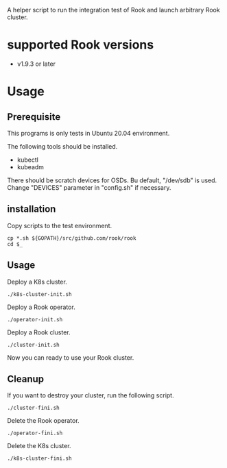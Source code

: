 A helper script to run the integration test of Rook and launch arbitrary Rook cluster.

# supported Rook versions

- v1.9.3 or later

# Usage

## Prerequisite

This programs is only tests in Ubuntu 20.04 environment.

The following tools should be installed.

- kubectl
- kubeadm

There should be scratch devices for OSDs. Bu default, "/dev/sdb" is used. Change "DEVICES" parameter in "config.sh" if necessary.

## installation

Copy scripts to the test environment.

```console
cp *.sh ${GOPATH}/src/github.com/rook/rook
cd $_
```

## Usage

Deploy a K8s cluster.

```console
./k8s-cluster-init.sh
```

Deploy a Rook operator.

```console
./operator-init.sh
```

Deploy a Rook cluster.

```console
./cluster-init.sh
```

Now you can ready to use your Rook cluster.

## Cleanup

If you want to destroy your cluster, run the following script.

```console
./cluster-fini.sh
```

Delete the Rook operator.

```console
./operator-fini.sh
```

Delete the K8s cluster.

```console
./k8s-cluster-fini.sh
```
